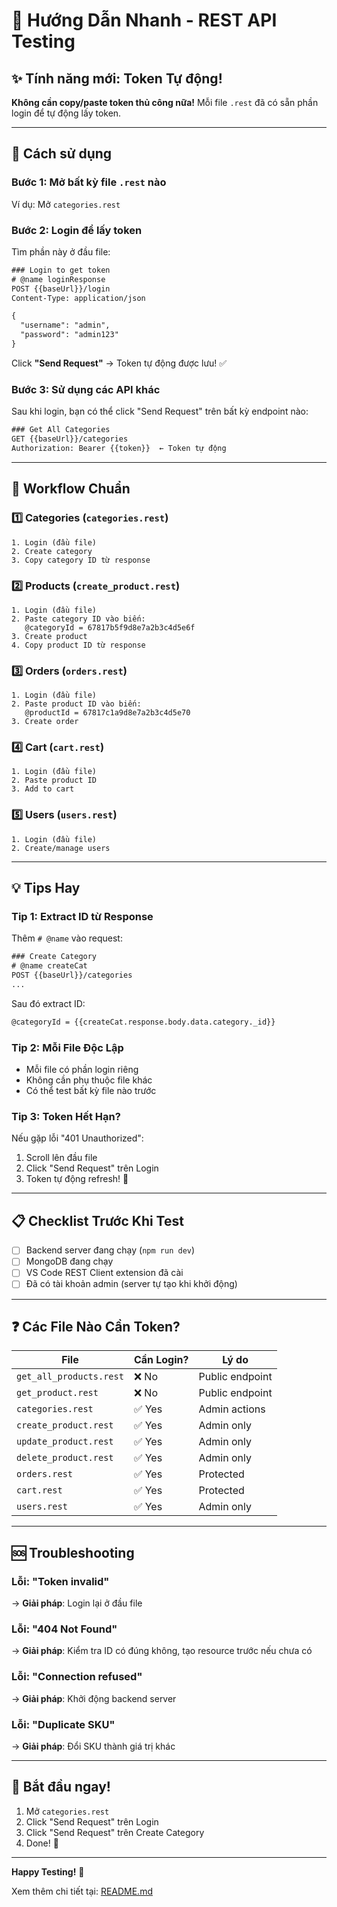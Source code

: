# 🚀 Hướng Dẫn Nhanh - REST API Testing

## ✨ Tính năng mới: Token Tự động!

**Không cần copy/paste token thủ công nữa!** Mỗi file `.rest` đã có sẵn phần login để tự động lấy token.

---

## 📖 Cách sử dụng

### Bước 1: Mở bất kỳ file `.rest` nào

Ví dụ: Mở `categories.rest`

### Bước 2: Login để lấy token

Tìm phần này ở đầu file:

```rest
### Login to get token
# @name loginResponse
POST {{baseUrl}}/login
Content-Type: application/json

{
  "username": "admin",
  "password": "admin123"
}
```

Click **"Send Request"** → Token tự động được lưu! ✅

### Bước 3: Sử dụng các API khác

Sau khi login, bạn có thể click "Send Request" trên bất kỳ endpoint nào:

```rest
### Get All Categories
GET {{baseUrl}}/categories
Authorization: Bearer {{token}}  ← Token tự động
```

---

## 🎯 Workflow Chuẩn

### 1️⃣ Categories (`categories.rest`)
```
1. Login (đầu file)
2. Create category
3. Copy category ID từ response
```

### 2️⃣ Products (`create_product.rest`)
```
1. Login (đầu file)
2. Paste category ID vào biến:
   @categoryId = 67817b5f9d8e7a2b3c4d5e6f
3. Create product
4. Copy product ID từ response
```

### 3️⃣ Orders (`orders.rest`)
```
1. Login (đầu file)
2. Paste product ID vào biến:
   @productId = 67817c1a9d8e7a2b3c4d5e70
3. Create order
```

### 4️⃣ Cart (`cart.rest`)
```
1. Login (đầu file)
2. Paste product ID
3. Add to cart
```

### 5️⃣ Users (`users.rest`)
```
1. Login (đầu file)
2. Create/manage users
```

---

## 💡 Tips Hay

### Tip 1: Extract ID từ Response

Thêm `# @name` vào request:

```rest
### Create Category
# @name createCat
POST {{baseUrl}}/categories
...
```

Sau đó extract ID:

```rest
@categoryId = {{createCat.response.body.data.category._id}}
```

### Tip 2: Mỗi File Độc Lập

- Mỗi file có phần login riêng
- Không cần phụ thuộc file khác
- Có thể test bất kỳ file nào trước

### Tip 3: Token Hết Hạn?

Nếu gặp lỗi "401 Unauthorized":
1. Scroll lên đầu file
2. Click "Send Request" trên Login
3. Token tự động refresh! 🔄

---

## 📋 Checklist Trước Khi Test

- [ ] Backend server đang chạy (`npm run dev`)
- [ ] MongoDB đang chạy
- [ ] VS Code REST Client extension đã cài
- [ ] Đã có tài khoản admin (server tự tạo khi khởi động)

---

## ❓ Các File Nào Cần Token?

| File | Cần Login? | Lý do |
|------|-----------|-------|
| `get_all_products.rest` | ❌ No | Public endpoint |
| `get_product.rest` | ❌ No | Public endpoint |
| `categories.rest` | ✅ Yes | Admin actions |
| `create_product.rest` | ✅ Yes | Admin only |
| `update_product.rest` | ✅ Yes | Admin only |
| `delete_product.rest` | ✅ Yes | Admin only |
| `orders.rest` | ✅ Yes | Protected |
| `cart.rest` | ✅ Yes | Protected |
| `users.rest` | ✅ Yes | Admin only |

---

## 🆘 Troubleshooting

### Lỗi: "Token invalid"
→ **Giải pháp**: Login lại ở đầu file

### Lỗi: "404 Not Found" 
→ **Giải pháp**: Kiểm tra ID có đúng không, tạo resource trước nếu chưa có

### Lỗi: "Connection refused"
→ **Giải pháp**: Khởi động backend server

### Lỗi: "Duplicate SKU"
→ **Giải pháp**: Đổi SKU thành giá trị khác

---

## 🎉 Bắt đầu ngay!

1. Mở `categories.rest`
2. Click "Send Request" trên Login
3. Click "Send Request" trên Create Category
4. Done! 🎊

---

**Happy Testing!** 🚀

Xem thêm chi tiết tại: [README.md](./README.md)
